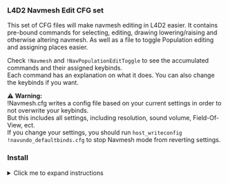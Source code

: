 ### L4D2 Navmesh Edit CFG set
This set of CFG files will make navmesh editing in L4D2 easier.
It contains pre-bound commands for selecting, editing, drawing lowering/raising and otherwise altering navmesh. As well as a file to toggle Population editing and assigning places easier.

Check ``!Navmesh`` and ``!NavPopulationEditToggle`` to see the accumulated commands and their assigned keybinds.<br>
Each command has an explanation on what it does. You can also change the keybinds if you want.

⚠️ **Warning:**<br>
    !Navmesh.cfg writes a config file based on your current settings in order to not overwrite your keybinds.<br>
    But this includes all settings, including resolution, sound volume, Field-Of-View, ect.<br>
    If you change your settings, you should run ``host_writeconfig !navundo_defaultbinds.cfg`` to stop Navmesh mode from reverting settings.
 
### Install
<details>
<summary>Click me to expand instructions</summary>

1. Download and unpack this repo into ```steamapps\common\Left 4 Dead 2\left4dead2\cfg```.
2. Create an autoexec file file called ```exec.cfg``` in ```steamapps\common\Left 4 Dead 2\left4dead2\cfg``` containing the following:<br>
```
bind home "exec L4D2_Navmesh_CFG-main/!NavPopulationEditToggle"  //Bind Home to population edit mode.
bind pgup "exec L4D2_Navmesh_CFG-main/!Navmesh"                  //Bind PageUp to enable navmesh mode.
bind pgdn "exec L4D2_Navmesh_CFG-main/!Navmesh_undo"             //Bind PageDown to disable navmesh mode.
echo "Write new config using: host_writeconfig 	!navundo_defaultbinds.cfg"
```
You can edit the keybinds if you want. I just happen to not use these keys for anything yet.
   
3. add ```exec !exec.cfg``` to your launch options.
<img src="pictures/exec.jpg"/>
  
4. When in a map, press PageUp to enter NavEdit mode. Unless you changed keybinds.
</details>
